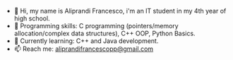 - 👋 Hi, my name is Aliprandi Francesco, i'm an IT student in my 4th year of high school.
- 👀 Programming skills: C programming (pointers/memory allocation/complex data structures), C++ OOP, Python Basics.
- 🌱 Currently learning: C++ and Java development.
- 📫 Reach me: <aliprandifrancescopp@gmail.com>

<!---a
Fraxxone/Fraxxone is a ✨ special ✨ repository because its `README.md` (this file) appears on your GitHub profile.
You can click the Preview link to take a look at your changes.
--->
